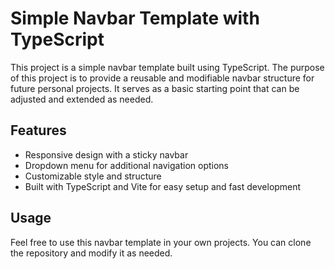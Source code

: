 # Simple Navbar Template with TypeScript

This project is a simple navbar template built using TypeScript. The purpose of this project is to provide a reusable and modifiable navbar structure for future personal projects. It serves as a basic starting point that can be adjusted and extended as needed.

## Features

- Responsive design with a sticky navbar
- Dropdown menu for additional navigation options
- Customizable style and structure
- Built with TypeScript and Vite for easy setup and fast development

## Usage

Feel free to use this navbar template in your own projects. You can clone the repository and modify it as needed.
